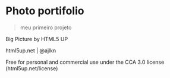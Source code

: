 # Photo portifolio 

> meu primeiro projeto 



Big Picture by HTML5 UP

html5up.net | @ajlkn

Free for personal and commercial use under the CCA 3.0 license (html5up.net/license)


